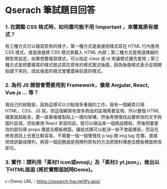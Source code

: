 # Qserach 筆試題目回答

### 1. 在調整 CSS 格式時，如何盡可能不用 !important ，來覆寫原有樣式？

有三種方式可以複寫原有的樣子，第一種方式是直接把樣式寫在 HTML 行內套用 CSS 樣式，或是直接將 CSS 樣式表載入 HTML 內部；第二種方式是用選擇器的類型來設定，如果想要複寫樣式，可以指定 class 或 id 來讓樣式優先套用；第三種方式是把要複寫的樣式敘述寫在原有的樣式敘述後面，因為後面樣式表示從頭開始讀下來的，因此後面的樣式會覆蓋掉前面的樣式。 


### 2. 為何 JS 開發會需要用到 Framework，像是 Angular, React, Vue.js … 等？

我自己的經驗是，因為這樣可以少點很多重複的工作。我有一個網頁只用 HTML、CSS、JS 寫，但這個網頁有很多商品的區塊需要呈現，所以整個 HTML 檔案就超級長，要一直重複複製貼上一樣的架構，然後再慢慢找出要修改的文字與圖片區域，但如果用 React 來寫的話，就可以做出來一個商品模板，然後把要更改的部份用 props 傳進去模板裡面，讓程式碼可以乾淨一些不會超爆長，而且在修改資訊上也會比較容易，不需要一個一個慢慢找 p tag 跟 img tag 在哪，直接把資訊變成陣列，再寫一個迴圈或是用陣列原有的方法把資料傳進去模板裡面修改即可。

### 3. 實作：請利用「素材1 icon或emoji」及「素材2 yt.json」，做出以下HTML版面 (將於實際面試時Demo)。
👉Demo URL：https://qsearch-hw.netlify.app/

